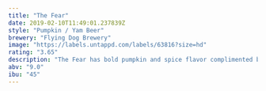 ```yaml
---
title: "The Fear"
date: 2019-02-10T11:49:01.237839Z
style: "Pumpkin / Yam Beer"
brewery: "Flying Dog Brewery"
image: "https://labels.untappd.com/labels/63816?size=hd"
rating: "3.65"
description: "The Fear has bold pumpkin and spice flavor complimented by graham cracker and chocolate notes."
abv: "9.0"
ibu: "45"
---
```

